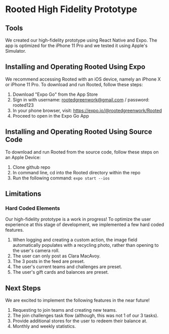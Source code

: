 # Rooted High Fidelity Prototype

## Tools
We created our high-fidelity prototype using React Native and Expo. The app is optimized for the iPhone 11 Pro and we tested it using Apple's Simulator.

## Installing and Operating Rooted Using Expo
We recommend accessing Rooted with an iOS device, namely an iPhone X or iPhone 11 Pro. To download and run Rooted, follow these steps:

1. Download "Expo Go" from the App Store
2. Sign in with username: rootedgreenwork@gmail.com / password: rooted123
3. In your phone browser, visit: https://expo.io/@rootedgreenwork/Rooted
4. Proceed to open in the Expo Go App

## Installing and Operating Rooted Using Source Code
To download and run Rooted from the source code, follow these steps on an Apple Device:

1. Clone github repo
2. In command line, cd into the Rooted directory within the repo
3. Run the following command: ```expo start --ios```

## Limitations
### Hard Coded Elements
Our high-fidelity prototype is a work in progress! To optimize the user experience at this stage of development, we implemented a few hard coded features.

1. When logging and creating a custom action, the image field automatically populates with a recycling photo, rather than opening to the user's camera roll.
2. The user can only post as Clara MacAvoy.
3. The 3 posts in the feed are preset.
4. The user's current teams and challenges are preset.
5. The user's gift cards and balances are preset.

## Next Steps
We are excited to implement the following features in the near future!

1. Requesting to join teams and creating new teams.
2. The join challenges task flow (although, this was not 1 of our 3 tasks).
3. Provide additional stores for the user to redeem their balance at.
4. Monthly and weekly statistics.
